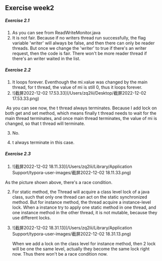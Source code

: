 ## Exercise week2

##### Exercise 2.1

1. As you can see from ReadWriteMonitor.java
2. It is not fair. Because if no writers thread run successfully, the flag variable 'writer' will always be false, and then there can only be reader threads. But once we change the 'writer' to true if there's an writer request, then the code is fair. There won't be more reader thread if there's an writer waited in the list.

##### Exercise 2.2

1. It loops forever. Eventhough the mi.value was changed by the main thread, for t thread, the value of mi is still 0, thus it loops forever.
2. ![截屏2022-12-02 17.53.33](/Users/zq2lii/Desktop/截屏2022-12-02 17.53.33.png)

​	As you can see now, the t thread always terminates. Because I add lock on both get and set method, which means finally t thread needs to wait for the main thread terminates, and once main thread terminates, the value of mi is changed, so that t thread will terminate.

3. No. 

4. t always terminate in this case.

   

##### Exercise 2.3

1. ![截屏2022-12-02 18.11.33](/Users/zq2lii/Library/Application Support/typora-user-images/截屏2022-12-02 18.11.33.png)

As the picture shown above, there's a race condition.

2. For static method, the Thread will acquire a class level lock of a java class, such that only one thread can act on the static synchronized method. But for instance method, the thread acquire a  instance-level lock. When a instance try to apply one static method in one thread, and one instance method in the other thread, it is not mutable, because they use different locks.

3. ![截屏2022-12-02 18.31.13](/Users/zq2lii/Library/Application Support/typora-user-images/截屏2022-12-02 18.31.13.png)

   When we add a lock on the class level for instance method, then 2 lock will be one the same level, actually they become the same lock right now. Thus there won't be a race condition now.